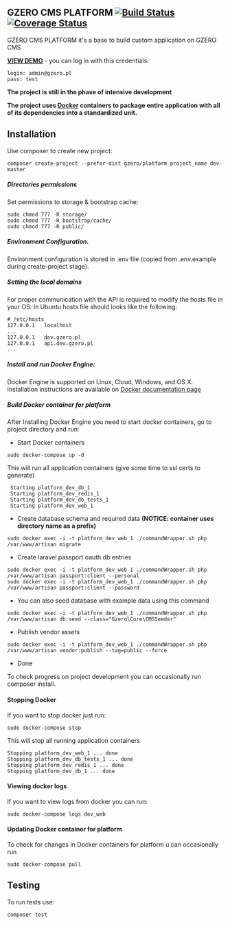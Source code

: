 ## GZERO CMS PLATFORM [![Build Status](https://travis-ci.org/GrupaZero/platform.png?branch=master)](https://travis-ci.org/GrupaZero/platform) [![Coverage Status](https://coveralls.io/repos/GrupaZero/platform/badge.svg?branch=master&service=github)](https://coveralls.io/github/GrupaZero/platform?branch=master)

GZERO CMS PLATFORM it's a base to build custom application on GZERO CMS

**[VIEW DEMO](https://staging.gzero.pl/en)** - you can log in with this credentials:

```
login: admin@gzero.pl
pass: test
```

**The project is still in the phase of intensive development**

**The project uses [Docker](https://www.docker.com/what-docker) containers to package entire application with all of its dependencies into a standardized unit.**

## Installation

Use composer to create new project:

```
composer create-project --prefer-dist gzero/platform project_name dev-master
```

##### Directories permissions
Set permissions to storage & bootstrap cache:

```
sudo chmod 777 -R storage/
sudo chmod 777 -R bootstrap/cache/
sudo chmod 777 -R public/
```

##### Environment Configuration.
 Environment configuration is stored in .env file (copied from .env.example during create-project stage).
 
##### Setting the local domains
For proper communication with the API is required to modify the hosts file in your OS.
In Ubuntu hosts file should looks like the following:
```
# /etc/hosts
127.0.0.1	localhost
...
127.0.0.1	dev.gzero.pl
127.0.0.1   api.dev.gzero.pl
...
```
 
##### Install and run Docker Engine:

Docker Engine is supported on Linux, Cloud, Windows, and OS X. Installation instructions are available on [Docker documentation
 page](https://docs.docker.com/engine/installation/) 

##### Build Docker container for platform
After Installing Docker Engine you need to start docker containers, go to project directory and run:

 - Start Docker containers
 
  ```
  sudo docker-compose up -d
  ```
  
  This will run all application containers (give some time to ssl certs to generate)
 
 ```
  Starting platform_dev_db_1
  Starting platform_dev_redis_1
  Starting platform_dev_db_tests_1
  Starting platform_dev_web_1
 ```
 
 - Create database schema and required data __(NOTICE: container uses directory name as a prefix)__
 
```
sudo docker exec -i -t platform_dev_web_1 ./commandWrapper.sh php /var/www/artisan migrate
```
 
 - Create laravel passport oauth db entries
 
```
sudo docker exec -i -t platform_dev_web_1 ./commandWrapper.sh php /var/www/artisan passport:client --personal
sudo docker exec -i -t platform_dev_web_1 ./commandWrapper.sh php /var/www/artisan passport:client --password
```

 - You can also seed database with example data using this command
 
```
sudo docker exec -i -t platform_dev_web_1 ./commandWrapper.sh php /var/www/artisan db:seed --class="Gzero\Core\CMSSeeder"
```

 - Publish vendor assets
 
```
sudo docker exec -i -t platform_dev_web_1 ./commandWrapper.sh php /var/www/artisan vendor:publish --tag=public --force
```

 - Done
 
 To check progress on project development you can occasionally run composer install.

#### Stopping Docker
 If you want to stop docker just run:
 
  ```
  sudo docker-compose stop
  ```
  
  This will stop all running application containers
 
 ```
 Stopping platform_dev_web_1 ... done
 Stopping platform_dev_db_tests_1 ... done
 Stopping platform_dev_redis_1 ... done
 Stopping platform_dev_db_1 ... done
 ```
 
#### Viewing docker logs
  If you want to view logs from docker you can run:
   ```
   sudo docker-compose logs dev_web
   ```
   
#### Updating Docker container for platform
   To check for changes in Docker containers for platform u can occasionally run  
   ```
   sudo docker-compose pull
   ```
  
## Testing

To run tests use:

```
composer test
```
